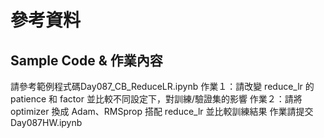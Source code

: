 # 參考資料
## Sample Code & 作業內容
請參考範例程式碼Day087_CB_ReduceLR.ipynb
作業１：請改變 reduce_lr 的 patience 和 factor 並比較不同設定下，對訓練/驗證集的影響
作業２：請將 optimizer 換成 Adam、RMSprop 搭配 reduce_lr 並比較訓練結果
作業請提交Day087HW.ipynb
